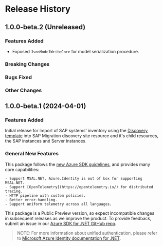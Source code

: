 # Release History

## 1.0.0-beta.2 (Unreleased)

### Features Added

- Exposed `JsonModelWriteCore` for model serialization procedure.

### Breaking Changes

### Bugs Fixed

### Other Changes

## 1.0.0-beta.1 (2024-04-01)

### Features Added

Initial release for Import of SAP systems' inventory using the [Discovery template](https://go.microsoft.com/fwlink/?linkid=2249111) into SAP Migration discovery site resource and it's child resources, the SAP instances and Server instances.

### General New Features

This package follows the [new Azure SDK guidelines](https://azure.github.io/azure-sdk/general_introduction.html), and provides many core capabilities:

    - Support MSAL.NET, Azure.Identity is out of box for supporting MSAL.NET.
    - Support [OpenTelemetry](https://opentelemetry.io/) for distributed tracing.
    - HTTP pipeline with custom policies.
    - Better error-handling.
    - Support uniform telemetry across all languages.

This package is a Public Preview version, so expect incompatible changes in subsequent releases as we improve the product. To provide feedback, submit an issue in our [Azure SDK for .NET GitHub repo](https://github.com/Azure/azure-sdk-for-net/issues).

> NOTE: For more information about unified authentication, please refer to [Microsoft Azure Identity documentation for .NET](https://learn.microsoft.com/dotnet/api/overview/azure/identity-readme?view=azure-dotnet).
